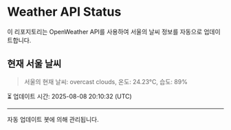 
# Weather API Status

이 리포지토리는 OpenWeather API를 사용하여 서울의 날씨 정보를 자동으로 업데이트합니다.

## 현재 서울 날씨
> 서울의 현재 날씨: overcast clouds, 온도: 24.23°C, 습도: 89%

⏳ 업데이트 시간: 2025-08-08 20:10:32 (UTC)

---
자동 업데이트 봇에 의해 관리됩니다.
